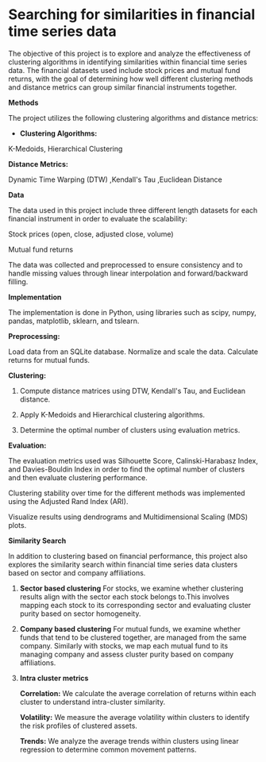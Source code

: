 # Searching for similarities in financial time series data

The objective of this project is to explore and analyze the effectiveness 
of clustering algorithms in identifying similarities within financial time series data. 
The financial datasets used include stock prices and mutual fund returns, 
with the goal of determining how well different clustering methods and distance metrics can group similar financial instruments together.

**Methods**

The project utilizes the following clustering algorithms and distance metrics:

+ **Clustering Algorithms:**

K-Medoids,
Hierarchical Clustering

**Distance Metrics:**

Dynamic Time Warping (DTW)
,Kendall's Tau
,Euclidean Distance

**Data**

The data used in this project include three different length datasets for each financial instrument in order to evaluate the scalability:

Stock prices (open, close, adjusted close, volume)

Mutual fund returns

The data was collected and preprocessed to ensure consistency and to handle missing values through linear interpolation and forward/backward filling.

**Implementation**

The implementation is done in Python, using libraries such as scipy, numpy, pandas, matplotlib, sklearn, and tslearn.

**Preprocessing:**

Load data from an SQLite database.
Normalize and scale the data.
Calculate returns for mutual funds.


**Clustering:**

1. Compute distance matrices using DTW, Kendall's Tau, and Euclidean distance.

2. Apply K-Medoids and Hierarchical clustering algorithms.

3. Determine the optimal number of clusters using evaluation metrics.

**Evaluation:**

The evaluation metrics used was Silhouette Score, Calinski-Harabasz Index, and Davies-Bouldin Index in order to find the optimal number of clusters and then evaluate clustering performance.

Clustering stability over time for the different methods was implemented using the Adjusted Rand Index (ARI).

Visualize results using dendrograms and Multidimensional Scaling (MDS) plots.

**Similarity Search**

In addition to clustering based on financial performance, this project also explores the similarity search within financial time series data
clusters based on sector and company affiliations.

1. **Sector based clustering**
For stocks, we examine whether clustering results align with the sector each stock belongs to.This involves mapping each stock to its corresponding sector and evaluating cluster purity based on sector homogeneity.

2. **Company based clustering**
For mutual funds, we examine whether funds that tend to be clustered together, are managed from the same company. Similarly with stocks, we map each mutual fund to its managing company and assess cluster purity based on company affiliations.

3. **Intra cluster metrics**

      **Correlation:** We calculate the average correlation of returns within each cluster to understand intra-cluster similarity.

      **Volatility:** We measure the average volatility within clusters to identify the risk profiles of clustered assets.

      **Trends:** We analyze the average trends within clusters using linear regression to determine common movement patterns.





